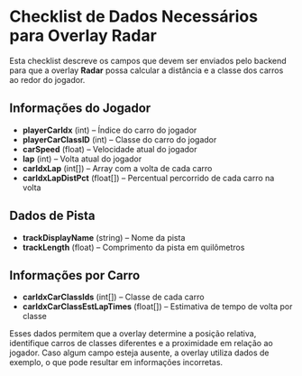 # Checklist de Dados Necessários para Overlay Radar

Esta checklist descreve os campos que devem ser enviados pelo backend para que a overlay **Radar** possa calcular a distância e a classe dos carros ao redor do jogador.

## Informações do Jogador
- **playerCarIdx** (int) – Índice do carro do jogador
- **playerCarClassID** (int) – Classe do carro do jogador
- **carSpeed** (float) – Velocidade atual do jogador
- **lap** (int) – Volta atual do jogador
- **carIdxLap** (int[]) – Array com a volta de cada carro
- **carIdxLapDistPct** (float[]) – Percentual percorrido de cada carro na volta

## Dados de Pista
- **trackDisplayName** (string) – Nome da pista
- **trackLength** (float) – Comprimento da pista em quilômetros

## Informações por Carro
- **carIdxCarClassIds** (int[]) – Classe de cada carro
- **carIdxCarClassEstLapTimes** (float[]) – Estimativa de tempo de volta por classe

Esses dados permitem que a overlay determine a posição relativa, identifique carros de classes diferentes e a proximidade em relação ao jogador. Caso algum campo esteja ausente, a overlay utiliza dados de exemplo, o que pode resultar em informações incorretas.
